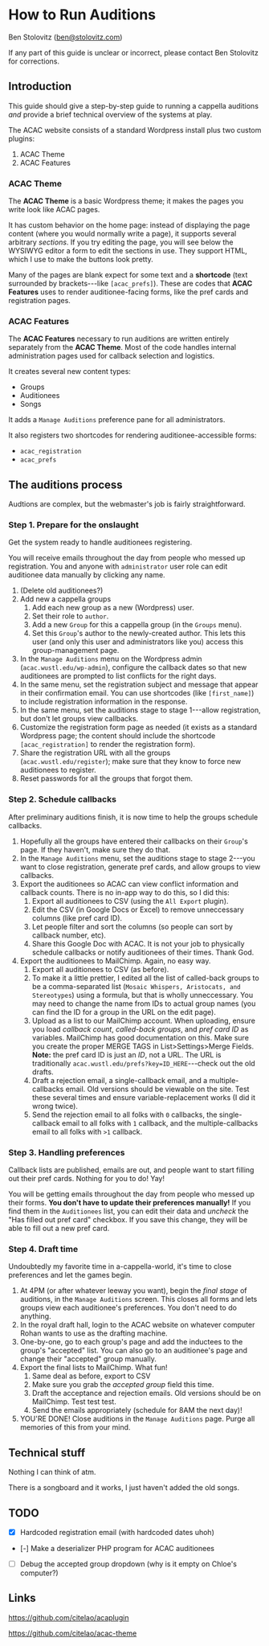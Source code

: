 # How to Run Auditions

Ben Stolovitz
(ben@stolovitz.com)

If any part of this guide is unclear or incorrect, please contact Ben Stolovitz for corrections.

## Introduction

This guide should give a step-by-step guide to running a cappella auditions *and* provide a brief technical overview of the systems at play.

The ACAC website consists of a standard Wordpress install plus two custom plugins:

1. ACAC Theme
2. ACAC Features

### ACAC Theme

The **ACAC Theme** is a basic Wordpress theme; it makes the pages you write look like ACAC pages. 

It has custom behavior on the home page: instead of displaying the page content (where you would normally write a page), it supports several arbitrary *sections*. If you try editing the page, you will see below the WYSIWYG editor a form to edit the sections in use. They support HTML, which I use to make the buttons look pretty.

Many of the pages are blank expect for some text and a **shortcode** (text surrounded by brackets---like `[acac_prefs]`). These are codes that **ACAC Features** uses to render auditionee-facing forms, like the pref cards and registration pages.

### ACAC Features

The **ACAC Features** necessary to run auditions are written entirely separately from the **ACAC Theme**. Most of the code handles internal administration pages used for callback selection and logistics.

It creates several new content types:

- Groups
- Auditionees
- Songs

It adds a `Manage Auditions` preference pane for all administrators.

It also registers two shortcodes for rendering auditionee-accessible forms:

- `acac_registration`
- `acac_prefs`

## The auditions process

Audtions are complex, but the webmaster's job is fairly straightforward.

### Step 1. Prepare for the onslaught

Get the system ready to handle auditionees registering.

You will receive emails throughout the day from people who messed up registration. You and anyone with `administrator` user role can edit auditionee data manually by clicking any name.

1. (Delete old auditionees?)
2. Add new a cappella groups
	1. Add each new group as a new (Wordpress) user.
	2. Set their role to `author`.
	3. Add a new `Group` for this a cappella group (in the `Groups` menu).
	4. Set this `Group`'s author to the newly-created author. This lets this user (and only this user and administrators like you) access this group-management page.
3. In the `Manage Auditions` menu on the Wordpress admin (`acac.wustl.edu/wp-admin`), configure the callback dates so that new auditionees are prompted to list conflicts for the right days.
4. In the same menu, set the registration subject and message that appear in their confirmation email. You can use shortcodes (like `[first_name]`) to include registration information in the response.
5. In the same menu, set the auditions stage to stage 1---allow registration, but don't let groups view callbacks.
5. Customize the registration form page as needed (it exists as a standard Wordpress page; the content should include the shortcode `[acac_registration]` to render the registration form).
6. Share the registration URL with all the groups (`acac.wustl.edu/register`); make sure that they know to force new auditionees to register.
7. Reset passwords for all the groups that forgot them.

### Step 2. Schedule callbacks

After preliminary auditions finish, it is now time to help the groups schedule callbacks.

1. Hopefully all the groups have entered their callbacks on their `Group`'s page. If they haven't, make sure they do that.
2. In the `Manage Auditions` menu, set the auditions stage to stage 2---you want to close registration, generate pref cards, and allow groups to view callbacks.
3. Export the auditionees so ACAC can view conflict information and callback counts. There is no in-app way to do this, so I did this:
	1. Export all auditionees to CSV (using the `All Export` plugin).
	2. Edit the CSV (in Google Docs or Excel) to remove unneccessary columns (like pref card ID).
	3. Let people filter and sort the columns (so people can sort by callback number, etc).
	4. Share this Google Doc with ACAC. It is not your job to physically schedule callbacks or notify auditionees of their times. Thank God.
4. Export the auditionees to MailChimp. Again, no easy way.
	1. Export all auditionees to CSV (as before).
	2. To make it a little prettier, I edited all the list of called-back groups to be a comma-separated list (`Mosaic Whispers, Aristocats, and Stereotypes`) using a formula, but that is wholly unneccessary. You may need to change the name from IDs to actual group names (you can find the ID for a group in the URL on the edit page).
	3. Upload as a list to our MailChimp account. When uploading, ensure you load *callback count*, *called-back groups*, and *pref card ID* as variables. MailChimp has good documentation on this.  Make sure you create the proper MERGE TAGS in List>Settings>Merge Fields. **Note:** the pref card ID is just an *ID*, not a URL. The URL is traditionally `acac.wustl.edu/prefs?key=ID_HERE`---check out the old drafts.
	4. Draft a rejection email, a single-callback email, and a multiple-callbacks email. Old versions should be viewable on the site. Test these several times and ensure variable-replacement works (I did it wrong twice).
	5. Send the rejection email to all folks with `0` callbacks, the single-callback email to all folks with `1` callback, and the multiple-callbacks email to all folks with `>1` callback.

### Step 3. Handling preferences

Callback lists are published, emails are out, and people want to start filling out their pref cards. Nothing for you to do! Yay!

You will be getting emails throughout the day from people who messed up their forms. **You don't have to update their preferences manually!** If you find them in the `Auditionees` list, you can edit their data and *uncheck* the "Has filled out pref card" checkbox. If you save this change, they will be able to fill out a new pref card. 

### Step 4. Draft time

Undoubtedly my favorite time in a-cappella-world, it's time to close preferences and let the games begin.

1. At 4PM (or after whatever leeway you want), begin the *final stage* of auditions, in the `Manage Auditions` screen. This closes all forms and lets groups view each auditionee's preferences. You don't need to do anything.
2. In the royal draft hall, login to the ACAC website on whatever computer Rohan wants to use as the drafting machine.
3. One-by-one, go to each group's page and add the inductees to the group's "accepted" list. You can also go to an auditionee's page and change their "accepted" group manually.
4. Export the final lists to MailChimp. What fun!
	1. Same deal as before, export to CSV
	2. Make sure you grab the *accepted group* field this time.
	3. Draft the acceptance and rejection emails. Old versions should be on MailChimp. Test test test.
	4. Send the emails appropriately (schedule for 8AM the next day)!
5. YOU'RE DONE! Close auditions in the `Manage Auditions` page. Purge all memories of this from your mind.

## Technical stuff

Nothing I can think of atm.

There is a songboard and it works, I just haven't added the old songs.

## TODO

- [x] Hardcoded registration email (with hardcoded dates uhoh)
- [-] Make a deserializer PHP program for ACAC auditionees
- [ ] Debug the accepted group dropdown (why is it empty on Chloe's computer?)

## Links

https://github.com/citelao/acaplugin

https://github.com/citelao/acac-theme